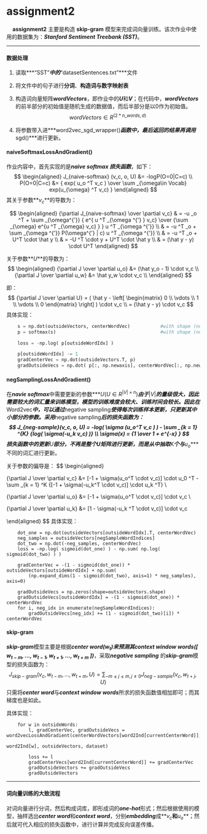 # assignment2

&nbsp;&nbsp;&nbsp; **assignment2** 主要是构造 **skip-gram** 模型来完成词向量训练。该次作业中使用的数据集为：***Stanford Sentiment Treebank (SST)***。

___

#### 数据处理

1. 读取***“SST”***中的***“datasetSentences.txt”***文件

2. 将文件中的句子进行**分词**、**构造词与数字映射表**

3. 构造词向量矩阵***wordVectors***，即作业中的***U***和***V***；在代码中，***wordVectors***的前半部分的初始值是随机生成的数据值，而后半部分是以0作为初始值。
   $$
   wordVectors \in R^{(2*n\_words, d)}
   $$

4. 将参数带入进***word2vec_sgd_wrapper()***函数中，最后返回的结果再调用***sgd()***进行更新。

#### naiveSoftmaxLossAndGradient()

   作业内容中，首先实现的是***naive softmax 损失函数***，如下：
$$
\begin{aligned}
J_{naive-softmax} (v_c, o, U) &= -logP(O=0|C=c) \\
P(O=0|C=c) &= { exp( u_o ^T v_c ) \over \sum _{\omega\in Vocab} exp(u_{\omega} ^T v_c) }
\end{aligned}
$$
其关于参数**$v_c$**的导数为：

$$
\begin{aligned}
{\partial J_{naive-softmax} \over \partial v_c} & = -u _o ^T + \sum _{\omega^{'}} { e^{ u ^T _{\omega ^{'} } v_c} \over {\sum _{\omega} e^{u ^T _{\omega} v_c} } } u ^T _{\omega ^{'}} \\
& = -u ^T _o + \sum _{\omega ^{'}} P(\omega^{'} | c) u ^T _{\omega ^{'}} \\
& = -u ^T _o + U^T \cdot \hat y  \\
& = -U ^T \cdot y + U^T \cdot \hat y \\
& = (\hat y - y) \cdot U^T
\end{aligned}
$$

关于参数**$U$**的导数为：
$$
\begin{aligned}
{\partial J \over \partial u_o} &= (\hat y_o - 1) \cdot v_c \\
{\partial J \over \partial u_w} &= \hat y_w \cdot v_c \\
\end{aligned}
$$



即：
$$
{\partial J \over \partial U} = ( \hat y - \left[
 \begin{matrix}
   0  \\
   \vdots  \\
   1  \\
   \vdots  \\
   0
  \end{matrix}
  \right] ) \cdot v_c \\
  = (\hat y - y) \cdot v_c
$$
具体实现：

```python
    s = np.dot(outsideVectors, centerWordVec)           #with shape (num words in vocab, )
    p = softmax(s)                                      #with shape (num words in vocab, )

    loss = -np.log( p[outsideWordIdx] )

    p[outsideWordIdx] -= 1
    gradCenterVec = np.dot(outsideVectors.T, p)
    gradOutsideVecs = np.dot( p[:, np.newaxis], centerWordVec[:, np.newaxis].T )
```

#### negSamplingLossAndGradient()

  在***navie softmax***中需要更新的参数***$U(U \in R^{|V| \times n})$***由于***$|V|$***的量级很大，因此需要较大的词汇量来训练模型，模型的训练难度会较大、训练时间会较长。因此在***Word2vec***中，可以通过***negative sampling***使得每次训练样本更新，只更新其中小部分的参数。采用***negative sampling***后的损失函数为：
$$
J_{neg-sample}(v_c, o, U) = -log( \sigma (u_o^T v_c ) ) - \sum _{k  = 1} ^{K} {log( \sigma(-u_k v_c) )} \\
\sigma(x) = {1 \over 1 + e^{-x} }
$$
损失函数中的更新***$U$***部分，不再是整个$U$矩阵进行更新，而是从中抽取***K***个与***$u_o$***不同的词汇进行更新。

关于参数的偏导是：
$$
\begin{aligned}

{\partial J \over \partial v_c} &= [-1 + \sigma(u_o^T \cdot v_c)] \cdot u_0 ^T - \sum _{k = 1} ^K {[-1 + \sigma(-u_k^T \cdot v_c)] \cdot u_k ^T} \\

{\partial J \over \partial u_o} &= [-1 + \sigma(u_o^T \cdot v_c)] \cdot v_c \\

{\partial J \over \partial u_k} &= [1 - \sigma(-u_k ^T \cdot v_c)] \cdot v_c

\end{aligned}
$$
具体实现：

```
    dot_one = np.dot(outsideVectors[outsideWordIdx].T, centerWordVec)
    neg_samples = outsideVectors[negSampleWordIndices]
    dot_two = np.dot(-neg_samples, centerWordVec)
    loss = -np.log( sigmoid(dot_one) ) - np.sum( np.log( sigmoid(dot_two) ) )

    gradCenterVec = -(1 - sigmoid(dot_one)) * outsideVectors[outsideWordIdx] + np.sum(
        (np.expand_dims(1 - sigmoid(dot_two), axis=1) * neg_samples), axis=0)

    gradOutsideVecs = np.zeros(shape=outsideVectors.shape)
    gradOutsideVecs[outsideWordIdx] = -(1 - sigmoid(dot_one)) * centerWordVec
    for i, neg_idx in enumerate(negSampleWordIndices):
        gradOutsideVecs[neg_idx] += (1 - sigmoid(dot_two)[i]) * centerWordVec
```

#### skip-gram

  ***skip-gram***模型主要是根据***center word($w_t$)***来预测其***context  window words([ $w_{t - m}, \dots, w_{t - 1}, w_{t + 1}, \dots, w_{t + m}$ ])***，采取***negative sampling*** 的***skip-gram***模型的损失函数为：
$$
J_{skip-gram} (v_c, w_{t - m}, \dots, w_{t + m}, U) = \sum _{-m \leq j \leq m, j \neq 0} J_{neg-sample} (v_c, w_{t + j}, U)
$$
只需将***center word***与***context  window words***所求的损失函数值相加即可；而其梯度也是如此。

具体实现：

```
    for w in outsideWords:
        l, gradCenterVec, gradOutsideVecs = word2vecLossAndGradient(centerWordVectors[word2Ind[currentCenterWord]],
                                                                          word2Ind[w], outsideVectors, dataset)

        loss += l
        gradCenterVecs[word2Ind[currentCenterWord]] += gradCenterVec
        gradOutsideVectors += gradOutsideVecs
        gradOutsideVectors
```

___

#### 词向量训练的大致流程

  对词向量进行分词，然后构成词库，即形成词的***one-hot***形式；然后根据使用的模型，抽样选出***center word***和***context word***，分别***embedding***成**$v_c$**和**$u_o$**；然后就可代入相应的损失函数中，进行计算并完成反向误差传播。